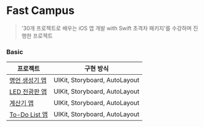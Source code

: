 # Fast Campus
> '30개 프로젝트로 배우는 iOS 앱 개발 with Swift 초격차 패키지'를 수강하며 진행한 프로젝트

### Basic
| 프로젝트 | 구현 방식 |
| --- | --- |
| [명언 생성기 앱](https://github.com/mijisuh/fastcampus-ios/tree/main/QuotesGenerator) | UIKit, Storyboard, AutoLayout |
| [LED 전광판 앱](https://github.com/mijisuh/fastcampus-ios/tree/main/LEDBoard) | UIKit, Storyboard, AutoLayout |
| [계산기 앱](https://github.com/mijisuh/fastcampus-ios/tree/main/Calculator) | UIKit, Storyboard, AutoLayout |
| [To-Do List 앱](https://github.com/mijisuh/fastcampus-ios/tree/main/TodoList) | UIKit, Storyboard, AutoLayout |

